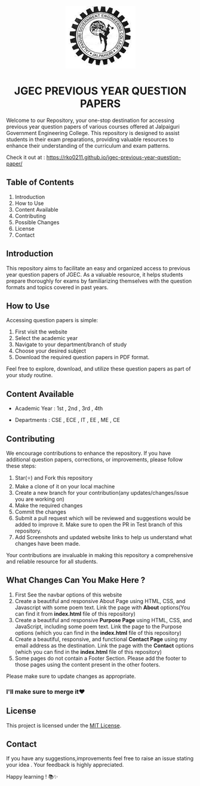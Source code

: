 <div align="center"><img src="readme logo.jpeg"/></div>

# <div align="center">JGEC PREVIOUS YEAR QUESTION PAPERS</div>

Welcome to our Repository, your one-stop destination for accessing previous year question papers of various courses offered at Jalpaiguri Government Engineering College. This repository is designed to assist students in their exam preparations, providing valuable resources to enhance their understanding of the curriculum and exam patterns.

Check it out at : https://rko0211.github.io/jgec-previous-year-question-paper/

## Table of Contents

1) Introduction
2) How to Use
3) Content Available
4) Contributing
5) Possible Changes
6) License
7) Contact

## Introduction

This repository aims to facilitate an easy and organized access to previous year question papers of JGEC. As a valuable resource, it helps students prepare thoroughly for exams by familiarizing themselves with the question formats and topics covered in past years.

## How to Use

Accessing question papers is simple:

1) First visit the website
2) Select the academic year
3) Navigate to your department/branch of study
4) Choose your desired subject
5) Download the required question papers in PDF format.

Feel free to explore, download, and utilize these question papers as part of your study routine.

## Content Available

- Academic Year : 1st , 2nd , 3rd , 4th

- Departments : CSE , ECE , IT , EE , ME , CE 

## Contributing

We encourage contributions to enhance the repository. If you have additional question papers, corrections, or improvements, please follow these steps:

1) Star(⭐) and Fork this repository
2) Make a clone of it on your local machine
3) Create a new branch for your contribution(any updates/changes/issue you are working on)
4) Make the required changes
5) Commit the changes
6) Submit a pull request which will be reviewed and suggestions would be added to improve it.
Make sure to open the PR in Test branch of this repository. 
7) Add Screenshots and updated website links to help us understand what changes have been made.

Your contributions are invaluable in making this repository a comprehensive and reliable resource for all students.

## What Changes Can You Make Here ?

1) First See the navbar options of this website
2) Create a beautiful and responsive About Page using HTML, CSS, and Javascript with some poem text. Link the page with **About** options(You can find it from **index.html** file of this repository)
3) Create a beautiful and responsive **Purpose Page** using HTML, CSS, and JavaScript, including some poem text. Link the page to the Purpose options (which you can find in the **index.html** file of this repository)
4) Create a beautiful, responsive, and functional **Contact Page** using my email address as the destination. Link the page with the **Contact** options (which you can find in the **index.html** file of this repository)
5) Some pages do not contain a Footer Section. Please add the footer to those pages using the content present in the other footers.

Please make sure to update changes as appropriate.

### I'll make sure to merge it❤

## License 

This project is licensed under the <a href="https://github.com/rko0211/jgec-previous-year-question-paper/blob/main/LICENSE">MIT License</a>.

## Contact

If you have any suggestions,improvements feel free to raise an issue stating your idea . Your feedback is highly appreciated.

Happy learning ! 📚✨

